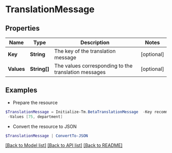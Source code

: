 # TranslationMessage
## Properties

Name | Type | Description | Notes
------------ | ------------- | ------------- | -------------
**Key** | **String** | The key of the translation message | [optional] 
**Values** | **String[]** | The values corresponding to the translation messages | [optional] 

## Examples

- Prepare the resource
```powershell
$TranslationMessage = Initialize-Tm.BetaTranslationMessage  -Key recommender-api.V2_WEIGHT_FEATURE_PRODUCT_INTERPRETATION_HIGH `
 -Values [75, department]
```

- Convert the resource to JSON
```powershell
$TranslationMessage | ConvertTo-JSON
```

[[Back to Model list]](../README.md#documentation-for-models) [[Back to API list]](../README.md#documentation-for-api-endpoints) [[Back to README]](../README.md)

